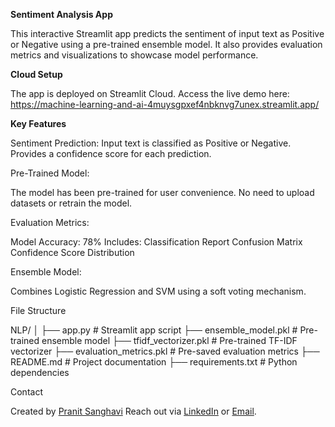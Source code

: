 **Sentiment Analysis App**

This interactive Streamlit app predicts the sentiment of input text as Positive or Negative using a pre-trained ensemble model. It also provides evaluation metrics and visualizations to showcase model performance.

**Cloud Setup**

The app is deployed on Streamlit Cloud. Access the live demo here: https://machine-learning-and-ai-4muysgpxef4nbknvg7unex.streamlit.app/

**Key Features**

Sentiment Prediction:
Input text is classified as Positive or Negative.
Provides a confidence score for each prediction.

Pre-Trained Model:

The model has been pre-trained for user convenience.
No need to upload datasets or retrain the model.

Evaluation Metrics:

Model Accuracy: 78%
Includes:
Classification Report
Confusion Matrix
Confidence Score Distribution

Ensemble Model:

Combines Logistic Regression and SVM using a soft voting mechanism.

File Structure

NLP/
│
├── app.py                     # Streamlit app script
├── ensemble_model.pkl         # Pre-trained ensemble model
├── tfidf_vectorizer.pkl       # Pre-trained TF-IDF vectorizer
├── evaluation_metrics.pkl     # Pre-saved evaluation metrics
├── README.md                  # Project documentation
├── requirements.txt           # Python dependencies

Contact

Created by [Pranit Sanghavi](https://github.com/pranit204)
Reach out via [LinkedIn](https://www.linkedin.com/in/pranit-sanghavi) or [Email](mailto:pranit.careers@gmail.com).




